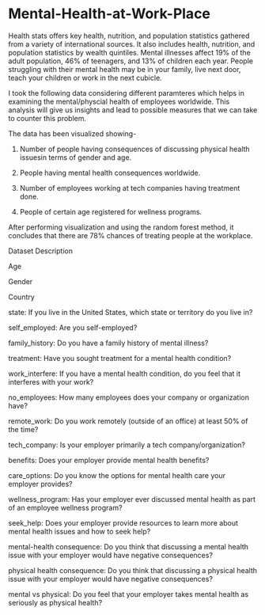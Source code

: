 # Mental-Health-at-Work-Place
Health stats offers key health, nutrition, and population statistics gathered from a variety of international sources. 
It also includes health, nutrition, and population statistics by wealth quintiles.
Mental illnesses affect 19% of the adult population, 46% of teenagers, and 13% of children each year. 
People struggling with their mental health may be in your family, live next door, teach your children or work in the next cubicle.

I took the following data considering different paramteres which helps in examining the mental/physcial health of employees worldwide. 
This analysis will give us insights and lead to possible measures that we can take to counter this problem.

The data has been visualized showing- 

  1. Number of people having consequences of discussing physical health issuesin terms of gender and age.
  
  2. People having mental health consequences worldwide.
  
  3. Number of employees working at tech companies having treatment done.
  
  4. People of certain age registered for wellness programs.

After performing visualization and using the random forest method, it concludes that there are 78% chances of treating people at the workplace.

Dataset Description

Age

Gender

Country

state: If you live in the United States, which state or territory do you live in?

self_employed: Are you self-employed?

family_history: Do you have a family history of mental illness?

treatment: Have you sought treatment for a mental health condition?

work_interfere: If you have a mental health condition, do you feel that it interferes with your work?

no_employees: How many employees does your company or organization have?

remote_work: Do you work remotely (outside of an office) at least 50% of the time?

tech_company: Is your employer primarily a tech company/organization?

benefits: Does your employer provide mental health benefits?

care_options: Do you know the options for mental health care your employer provides?

wellness_program: Has your employer ever discussed mental health as part of an employee wellness program?

seek_help: Does your employer provide resources to learn more about mental health issues and how to seek help?

mental-health consequence: Do you think that discussing a mental health issue with your employer would have negative consequences?

physical health consequence: Do you think that discussing a physical health issue with your employer would have negative consequences?

mental vs physical: Do you feel that your employer takes mental health as seriously as physical health?
